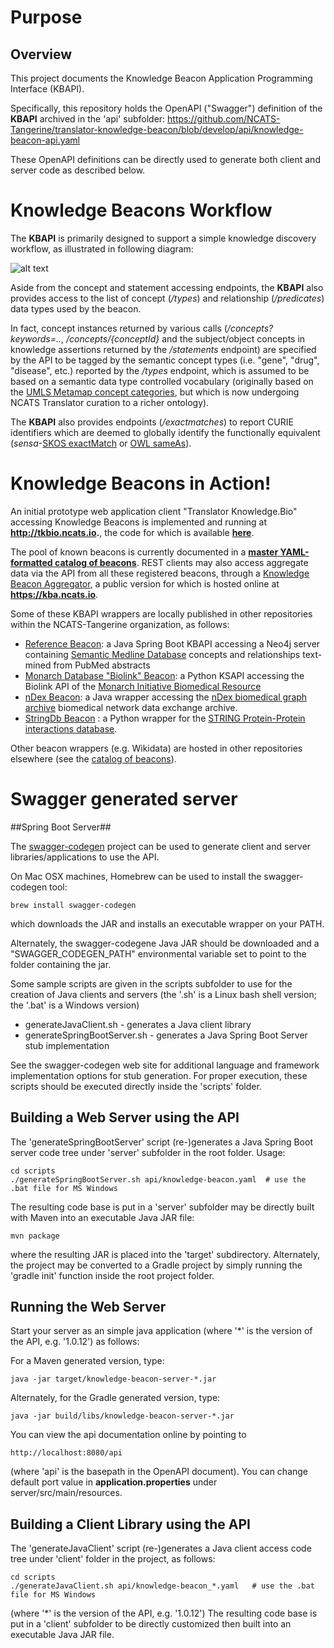 # Purpose #

## Overview ##

This project documents the Knowledge Beacon Application Programming Interface (KBAPI). 

Specifically, this repository holds the OpenAPI ("Swagger") definition of the **KBAPI** archived in the 'api' subfolder: https://github.com/NCATS-Tangerine/translator-knowledge-beacon/blob/develop/api/knowledge-beacon-api.yaml

These OpenAPI definitions can be directly used to generate both client and server code as described below. 

# Knowledge Beacons Workflow

The **KBAPI** is primarily designed to support a simple knowledge discovery workflow, as illustrated in following diagram:

![alt text](https://github.com/NCATS-Tangerine/translator-knowledge-beacon/blob/develop/docs/KB_Workflow.png "Knowledge Beacon Workflow")

Aside from the concept and statement accessing endpoints, the **KBAPI** also provides access to the list of concept (*/types*) and relationship (*/predicates*) data types used by the beacon. 

In fact, concept instances returned by various calls (*/concepts?keywords=..*, */concepts/{conceptId}* and the subject/object concepts in knowledge assertions returned by the */statements* endpoint) are specified by the API to be tagged by the semantic concept types (i.e. "gene", "drug", "disease", etc.) reported by the */types* endpoint, which is assumed to be based on a semantic data type controlled vocabulary (originally based on the [UMLS Metamap concept categories](https://metamap.nlm.nih.gov/Docs/SemGroups_2013.txt), but which is now undergoing NCATS Translator curation to a richer ontology).

The **KBAPI** also provides endpoints (*/exactmatches*) to report CURIE identifiers which are deemed to globally identify the functionally equivalent (*sensa*-[SKOS exactMatch](http://www.w3.org/2004/02/skos/core#exactMatch) or [OWL sameAs](https://www.w3.org/2002/07/owl)).

# Knowledge Beacons in Action!

An initial prototype web application client "Translator Knowledge.Bio" accessing Knowledge Beacons is implemented and running at **http://tkbio.ncats.io.**, the code for which is available **[here](https://github.com/NCATS-Tangerine/tkbio)**. 

The pool of known beacons is currently documented in a **[master YAML-formatted catalog of beacons](https://github.com/NCATS-Tangerine/translator-knowledge-beacon/blob/develop/api/knowledge-beacon-list.yaml)**. REST clients may also access aggregate data via the API from all these registered beacons, through a [Knowledge Beacon Aggregator](https://github.com/NCATS-Tangerine/beacon-aggregator), a public version for which is hosted online at **https://kba.ncats.io**. 

Some of these KBAPI wrappers are locally published in other repositories within the NCATS-Tangerine organization, as follows:

* [Reference Beacon](https://github.com/NCATS-Tangerine/reference-beacon): a Java Spring Boot KBAPI accessing a Neo4j server containing [Semantic Medline Database](https://skr3.nlm.nih.gov/SemMedDB/) concepts and relationships text-mined from PubMed abstracts
* [Monarch Database "Biolink" Beacon](https://github.com/NCATS-Tangerine/biolink-beacon): a Python KSAPI accessing the Biolink API of the [Monarch Initiative Biomedical Resource](https://monarchinitiative.org/)
* [nDex Beacon](https://github.com/NCATS-Tangerine/ndex-beacon): a Java wrapper accessing the [nDex biomedical graph archive](http://www.home.ndexbio.org/index/) biomedical network data exchange archive.
* [StringDb Beacon](https://github.com/NCATS-Tangerine/stringdb-beacon) : a Python wrapper for the [STRING Protein-Protein interactions database](https://string-db.org/).

Other beacon wrappers (e.g. Wikidata) are hosted in other repositories elsewhere (see the [catalog of beacons](https://github.com/NCATS-Tangerine/translator-knowledge-beacon/blob/develop/api/knowledge-beacon-list.yaml)).

# Swagger generated server #

##Spring Boot Server## 

The [swagger-codegen](https://github.com/swagger-api/swagger-codegen) project can be used to generate client and server libraries/applications to use the API. 

On Mac OSX machines, Homebrew can be used to install the swagger-codegen tool:

	brew install swagger-codegen

which downloads the JAR and installs an executable wrapper on your PATH.

Alternately, the swagger-codegene Java JAR should be downloaded and a "SWAGGER_CODEGEN_PATH" environmental variable set to point to the folder containing the jar.

Some sample scripts are given in the scripts subfolder to use for the creation of Java clients and servers (the '.sh' is a Linux bash shell version; the '.bat' is a Windows version)

* generateJavaClient.sh - generates a Java client library
* generateSpringBootServer.sh - generates a Java Spring Boot Server stub implementation

See the swagger-codegen web site for additional language and framework implementation options for stub generation.  For proper execution, these scripts should be executed directly inside the 'scripts' folder.

## Building a Web Server using the API ##

The 'generateSpringBootServer' script (re-)generates a Java Spring Boot server code tree under 'server' subfolder in the root folder. Usage:

	cd scripts
	./generateSpringBootServer.sh api/knowledge-beacon.yaml  # use the .bat file for MS Windows  

The resulting code base is put in a 'server' subfolder may be directly built with Maven into an executable Java JAR file:

	mvn package

where the resulting JAR is placed into the 'target' subdirectory.  Alternately, the project may be converted to a Gradle project by simply running the 'gradle init' function inside the root project folder.

## Running the Web Server ##

Start your server as an simple java application (where '*' is the version of the API, e.g. '1.0.12') as follows:

For a Maven generated version, type:

	java -jar target/knowledge-beacon-server-*.jar


Alternately, for the Gradle generated version, type:

	java -jar build/libs/knowledge-beacon-server-*.jar


You can view the api documentation online by pointing to
  
	http://localhost:8080/api

(where 'api' is the basepath in the OpenAPI document).  You can change default port value in **application.properties** under server/src/main/resources.

## Building a Client Library using the API ##

The 'generateJavaClient' script (re-)generates a Java client access code tree under 'client' folder in the project, as follows:

	cd scripts
	./generateJavaClient.sh api/knowledge-beacon_*.yaml   # use the .bat file for MS Windows

(where '*' is the version of the API, e.g. '1.0.12')  The resulting code base is put in a 'client' subfolder to be directly customized then built into an executable Java JAR file.
